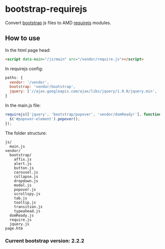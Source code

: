 # bootstrap-requirejs

Convert [bootstrap](https://github.com/twitter/bootstrap) js files to AMD [requirejs](https://github.com/jrburke/requirejs/) modules.

## How to use
In the html page head:
```html
<script data-main="/js/main" src="/vendor/require.js"></script>
```

In requirejs config:
```javascript
paths: {
  vendor: '/vendor',
  bootstrap: 'vendor/bootstrap',
  jquery: ['//ajax.googleapis.com/ajax/libs/jquery/1.9.0/jquery.min', 'vendor/jquery']
}
```

In the main.js file:
```javascript
requirejs(['jquery', 'bootstrap/popover', 'vendor/domReady!'], function($) {
  $('#popover-element').popover();
});
```

The folder structure:
```
js/
  main.js
vendor/
  bootstrap/
    affix.js
    alert.js
    button.js
    carousel.js
    collapse.js
    dropdown.js
    modal.js
    popover.js
    scrollspy.js
    tab.js
    tooltip.js
    transition.js
    typeahead.js
  domReady.js
  require.js
  jquery.js
page.htm
```

### Current bootstrap version: 2.2.2